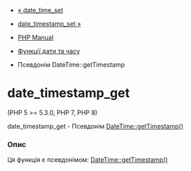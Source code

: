 - [« date_time_set](function.date-time-set.md)
- [date_timestamp_set »](function.date-timestamp-set.md)

- [PHP Manual](index.md)
- [Функції дати та часу](ref.datetime.md)
- Псевдонім DateTime::getTimestamp

# date_timestamp_get

(PHP 5 \>= 5.3.0, PHP 7, PHP 8)

date_timestamp_get - Псевдонім
[DateTime::getTimestamp()](datetime.gettimestamp.md)

### Опис

Ця функція є псевдонімом:
[DateTime::getTimestamp()](datetime.gettimestamp.md)
